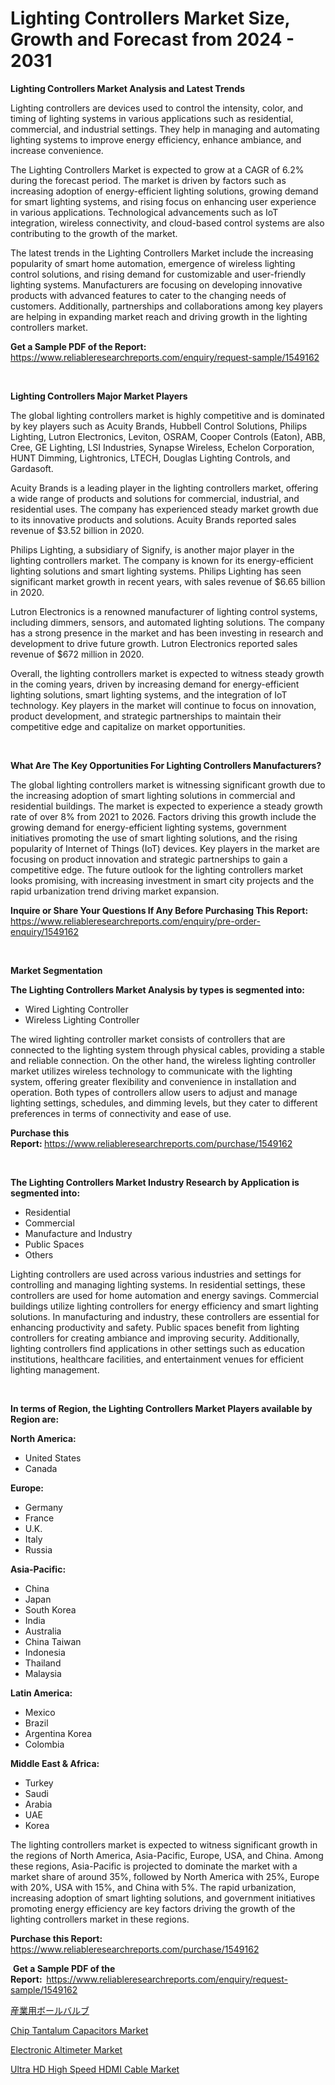 <p><h1>Lighting Controllers Market Size, Growth and Forecast from 2024 - 2031</h1></p><p><strong>Lighting Controllers Market Analysis and Latest Trends</strong></p>
<p><p>Lighting controllers are devices used to control the intensity, color, and timing of lighting systems in various applications such as residential, commercial, and industrial settings. They help in managing and automating lighting systems to improve energy efficiency, enhance ambiance, and increase convenience.</p><p>The Lighting Controllers Market is expected to grow at a CAGR of 6.2% during the forecast period. The market is driven by factors such as increasing adoption of energy-efficient lighting solutions, growing demand for smart lighting systems, and rising focus on enhancing user experience in various applications. Technological advancements such as IoT integration, wireless connectivity, and cloud-based control systems are also contributing to the growth of the market.</p><p>The latest trends in the Lighting Controllers Market include the increasing popularity of smart home automation, emergence of wireless lighting control solutions, and rising demand for customizable and user-friendly lighting systems. Manufacturers are focusing on developing innovative products with advanced features to cater to the changing needs of customers. Additionally, partnerships and collaborations among key players are helping in expanding market reach and driving growth in the lighting controllers market.</p></p>
<p><strong>Get a Sample PDF of the Report:&nbsp;</strong> <a href="https://www.reliableresearchreports.com/enquiry/request-sample/1549162">https://www.reliableresearchreports.com/enquiry/request-sample/1549162</a></p>
<p>&nbsp;</p>
<p><strong>Lighting Controllers Major Market Players</strong></p>
<p><p>The global lighting controllers market is highly competitive and is dominated by key players such as Acuity Brands, Hubbell Control Solutions, Philips Lighting, Lutron Electronics, Leviton, OSRAM, Cooper Controls (Eaton), ABB, Cree, GE Lighting, LSI Industries, Synapse Wireless, Echelon Corporation, HUNT Dimming, Lightronics, LTECH, Douglas Lighting Controls, and Gardasoft.</p><p>Acuity Brands is a leading player in the lighting controllers market, offering a wide range of products and solutions for commercial, industrial, and residential uses. The company has experienced steady market growth due to its innovative products and solutions. Acuity Brands reported sales revenue of $3.52 billion in 2020.</p><p>Philips Lighting, a subsidiary of Signify, is another major player in the lighting controllers market. The company is known for its energy-efficient lighting solutions and smart lighting systems. Philips Lighting has seen significant market growth in recent years, with sales revenue of $6.65 billion in 2020.</p><p>Lutron Electronics is a renowned manufacturer of lighting control systems, including dimmers, sensors, and automated lighting solutions. The company has a strong presence in the market and has been investing in research and development to drive future growth. Lutron Electronics reported sales revenue of $672 million in 2020.</p><p>Overall, the lighting controllers market is expected to witness steady growth in the coming years, driven by increasing demand for energy-efficient lighting solutions, smart lighting systems, and the integration of IoT technology. Key players in the market will continue to focus on innovation, product development, and strategic partnerships to maintain their competitive edge and capitalize on market opportunities.</p></p>
<p>&nbsp;</p>
<p><strong>What Are The Key Opportunities For Lighting Controllers Manufacturers?</strong></p>
<p><p>The global lighting controllers market is witnessing significant growth due to the increasing adoption of smart lighting solutions in commercial and residential buildings. The market is expected to experience a steady growth rate of over 8% from 2021 to 2026. Factors driving this growth include the growing demand for energy-efficient lighting systems, government initiatives promoting the use of smart lighting solutions, and the rising popularity of Internet of Things (IoT) devices. Key players in the market are focusing on product innovation and strategic partnerships to gain a competitive edge. The future outlook for the lighting controllers market looks promising, with increasing investment in smart city projects and the rapid urbanization trend driving market expansion.</p></p>
<p><strong>Inquire or Share Your Questions If Any Before Purchasing This Report:</strong> <a href="https://www.reliableresearchreports.com/enquiry/pre-order-enquiry/1549162">https://www.reliableresearchreports.com/enquiry/pre-order-enquiry/1549162</a></p>
<p>&nbsp;</p>
<p><strong>Market Segmentation</strong></p>
<p><strong>The Lighting Controllers Market Analysis by types is segmented into:</strong></p>
<p><ul><li>Wired Lighting Controller</li><li>Wireless Lighting Controller</li></ul></p>
<p><p>The wired lighting controller market consists of controllers that are connected to the lighting system through physical cables, providing a stable and reliable connection. On the other hand, the wireless lighting controller market utilizes wireless technology to communicate with the lighting system, offering greater flexibility and convenience in installation and operation. Both types of controllers allow users to adjust and manage lighting settings, schedules, and dimming levels, but they cater to different preferences in terms of connectivity and ease of use.</p></p>
<p><strong>Purchase this Report:&nbsp;</strong><a href="https://www.reliableresearchreports.com/purchase/1549162">https://www.reliableresearchreports.com/purchase/1549162</a></p>
<p>&nbsp;</p>
<p><strong>The Lighting Controllers Market Industry Research by Application is segmented into:</strong></p>
<p><ul><li>Residential</li><li>Commercial</li><li>Manufacture and Industry</li><li>Public Spaces</li><li>Others</li></ul></p>
<p><p>Lighting controllers are used across various industries and settings for controlling and managing lighting systems. In residential settings, these controllers are used for home automation and energy savings. Commercial buildings utilize lighting controllers for energy efficiency and smart lighting solutions. In manufacturing and industry, these controllers are essential for enhancing productivity and safety. Public spaces benefit from lighting controllers for creating ambiance and improving security. Additionally, lighting controllers find applications in other settings such as education institutions, healthcare facilities, and entertainment venues for efficient lighting management.</p></p>
<p>&nbsp;</p>
<p><strong>In terms of Region, the Lighting Controllers Market Players available by Region are:</strong></p>
<p>
    <p> <strong> North America: </strong>
        <ul>
            <li>United States</li>
            <li>Canada</li>
        </ul>
        </p> 
    <p> <strong> Europe: </strong>
        <ul>
            <li>Germany</li>
            <li>France</li>
            <li>U.K.</li>
            <li>Italy</li>
            <li>Russia</li>
        </ul>
        </p> 
    <p> <strong> Asia-Pacific: </strong>
        <ul>
            <li>China</li>
            <li>Japan</li>
            <li>South Korea</li>
            <li>India</li>
            <li>Australia</li>
            <li>China Taiwan</li>
            <li>Indonesia</li>
            <li>Thailand</li>
            <li>Malaysia</li>
        </ul>
        </p> 
    <p> <strong> Latin America: </strong>
        <ul>
            <li>Mexico</li>
            <li>Brazil</li>
            <li>Argentina Korea</li>
            <li>Colombia</li>
        </ul>
        </p> 
    <p> <strong> Middle East & Africa: </strong>
        <ul>
            <li>Turkey</li>
            <li>Saudi</li>
            <li>Arabia</li>
            <li>UAE</li>
            <li>Korea</li>
        </ul>
    </p>
    </p>
<p><p>The lighting controllers market is expected to witness significant growth in the regions of North America, Asia-Pacific, Europe, USA, and China. Among these regions, Asia-Pacific is projected to dominate the market with a market share of around 35%, followed by North America with 25%, Europe with 20%, USA with 15%, and China with 5%. The rapid urbanization, increasing adoption of smart lighting solutions, and government initiatives promoting energy efficiency are key factors driving the growth of the lighting controllers market in these regions.</p></p>
<p><strong>Purchase this Report: </strong><a href="https://www.reliableresearchreports.com/purchase/1549162">https://www.reliableresearchreports.com/purchase/1549162</a></p>
<p>&nbsp;<strong>Get a Sample PDF of the Report:&nbsp;&nbsp;</strong><a href="https://www.reliableresearchreports.com/enquiry/request-sample/1549162">https://www.reliableresearchreports.com/enquiry/request-sample/1549162</a></p>
<p><strong></strong></p>
<p><p><a href="https://github.com/Sophiaard2003/Market-Research-Report-List-1/blob/main/825583910702.md">産業用ボールバルブ</a></p><p><a href="https://github.com/jaidynmorantestelletmjzya/Market-Research-Report-List-2/blob/main/chip-tantalum-capacitors-market.md">Chip Tantalum Capacitors Market</a></p><p><a href="https://github.com/juniordelafrance/Market-Research-Report-List-2/blob/main/electronic-altimeter-market.md">Electronic Altimeter Market</a></p><p><a href="https://github.com/rahu1506/Market-Research-Report-List-3/blob/main/ultra-hd-high-speed-hdmi-cable-market.md">Ultra HD High Speed HDMI Cable Market</a></p></p>